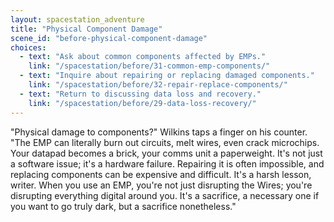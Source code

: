 ```yaml
---
layout: spacestation_adventure
title: "Physical Component Damage"
scene_id: "before-physical-component-damage"
choices:
  - text: "Ask about common components affected by EMPs."
    link: "/spacestation/before/31-common-emp-components/"
  - text: "Inquire about repairing or replacing damaged components."
    link: "/spacestation/before/32-repair-replace-components/"
  - text: "Return to discussing data loss and recovery."
    link: "/spacestation/before/29-data-loss-recovery/"
---
```


"Physical damage to components?" Wilkins taps a finger on his counter. "The EMP can literally burn out circuits, melt wires, even crack microchips. Your datapad becomes a brick, your comms unit a paperweight. It's not just a software issue; it's a hardware failure. Repairing it is often impossible, and replacing components can be expensive and difficult. It's a harsh lesson, writer. When you use an EMP, you're not just disrupting the Wires; you're disrupting everything digital around you. It's a sacrifice, a necessary one if you want to go truly dark, but a sacrifice nonetheless."
